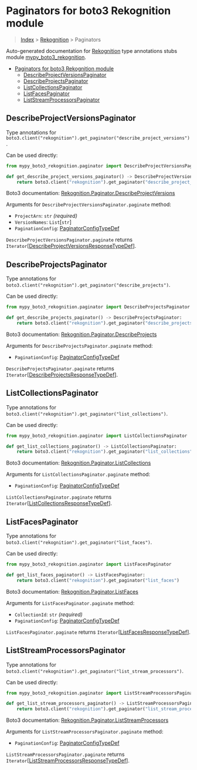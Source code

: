 # Paginators for boto3 Rekognition module

> [Index](..) > [Rekognition](.) > Paginators

Auto-generated documentation for
[Rekognition](https://boto3.amazonaws.com/v1/documentation/api/1.17.72/reference/services/rekognition.html#Rekognition)
type annotations stubs module
[mypy_boto3_rekognition](https://pypi.org/project/mypy-boto3-rekognition/).

- [Paginators for boto3 Rekognition module](#paginators-for-boto3-rekognition-module)
  - [DescribeProjectVersionsPaginator](#describeprojectversionspaginator)
  - [DescribeProjectsPaginator](#describeprojectspaginator)
  - [ListCollectionsPaginator](#listcollectionspaginator)
  - [ListFacesPaginator](#listfacespaginator)
  - [ListStreamProcessorsPaginator](#liststreamprocessorspaginator)

## DescribeProjectVersionsPaginator

Type annotations for
`boto3.client("rekognition").get_paginator("describe_project_versions")`.

Can be used directly:

```python
from mypy_boto3_rekognition.paginator import DescribeProjectVersionsPaginator

def get_describe_project_versions_paginator() -> DescribeProjectVersionsPaginator:
    return boto3.client("rekognition").get_paginator("describe_project_versions")
```

Boto3 documentation:
[Rekognition.Paginator.DescribeProjectVersions](https://boto3.amazonaws.com/v1/documentation/api/1.17.72/reference/services/rekognition.html#Rekognition.Paginator.DescribeProjectVersions)

Arguments for `DescribeProjectVersionsPaginator.paginate` method:

- `ProjectArn`: `str` *(required)*
- `VersionNames`: `List`\[`str`\]
- `PaginationConfig`:
  [PaginatorConfigTypeDef](./type_defs.md#paginatorconfigtypedef)

`DescribeProjectVersionsPaginator.paginate` returns
`Iterator`\[[DescribeProjectVersionsResponseTypeDef](./type_defs.md#describeprojectversionsresponsetypedef)\].

## DescribeProjectsPaginator

Type annotations for
`boto3.client("rekognition").get_paginator("describe_projects")`.

Can be used directly:

```python
from mypy_boto3_rekognition.paginator import DescribeProjectsPaginator

def get_describe_projects_paginator() -> DescribeProjectsPaginator:
    return boto3.client("rekognition").get_paginator("describe_projects")
```

Boto3 documentation:
[Rekognition.Paginator.DescribeProjects](https://boto3.amazonaws.com/v1/documentation/api/1.17.72/reference/services/rekognition.html#Rekognition.Paginator.DescribeProjects)

Arguments for `DescribeProjectsPaginator.paginate` method:

- `PaginationConfig`:
  [PaginatorConfigTypeDef](./type_defs.md#paginatorconfigtypedef)

`DescribeProjectsPaginator.paginate` returns
`Iterator`\[[DescribeProjectsResponseTypeDef](./type_defs.md#describeprojectsresponsetypedef)\].

## ListCollectionsPaginator

Type annotations for
`boto3.client("rekognition").get_paginator("list_collections")`.

Can be used directly:

```python
from mypy_boto3_rekognition.paginator import ListCollectionsPaginator

def get_list_collections_paginator() -> ListCollectionsPaginator:
    return boto3.client("rekognition").get_paginator("list_collections")
```

Boto3 documentation:
[Rekognition.Paginator.ListCollections](https://boto3.amazonaws.com/v1/documentation/api/1.17.72/reference/services/rekognition.html#Rekognition.Paginator.ListCollections)

Arguments for `ListCollectionsPaginator.paginate` method:

- `PaginationConfig`:
  [PaginatorConfigTypeDef](./type_defs.md#paginatorconfigtypedef)

`ListCollectionsPaginator.paginate` returns
`Iterator`\[[ListCollectionsResponseTypeDef](./type_defs.md#listcollectionsresponsetypedef)\].

## ListFacesPaginator

Type annotations for `boto3.client("rekognition").get_paginator("list_faces")`.

Can be used directly:

```python
from mypy_boto3_rekognition.paginator import ListFacesPaginator

def get_list_faces_paginator() -> ListFacesPaginator:
    return boto3.client("rekognition").get_paginator("list_faces")
```

Boto3 documentation:
[Rekognition.Paginator.ListFaces](https://boto3.amazonaws.com/v1/documentation/api/1.17.72/reference/services/rekognition.html#Rekognition.Paginator.ListFaces)

Arguments for `ListFacesPaginator.paginate` method:

- `CollectionId`: `str` *(required)*
- `PaginationConfig`:
  [PaginatorConfigTypeDef](./type_defs.md#paginatorconfigtypedef)

`ListFacesPaginator.paginate` returns
`Iterator`\[[ListFacesResponseTypeDef](./type_defs.md#listfacesresponsetypedef)\].

## ListStreamProcessorsPaginator

Type annotations for
`boto3.client("rekognition").get_paginator("list_stream_processors")`.

Can be used directly:

```python
from mypy_boto3_rekognition.paginator import ListStreamProcessorsPaginator

def get_list_stream_processors_paginator() -> ListStreamProcessorsPaginator:
    return boto3.client("rekognition").get_paginator("list_stream_processors")
```

Boto3 documentation:
[Rekognition.Paginator.ListStreamProcessors](https://boto3.amazonaws.com/v1/documentation/api/1.17.72/reference/services/rekognition.html#Rekognition.Paginator.ListStreamProcessors)

Arguments for `ListStreamProcessorsPaginator.paginate` method:

- `PaginationConfig`:
  [PaginatorConfigTypeDef](./type_defs.md#paginatorconfigtypedef)

`ListStreamProcessorsPaginator.paginate` returns
`Iterator`\[[ListStreamProcessorsResponseTypeDef](./type_defs.md#liststreamprocessorsresponsetypedef)\].
